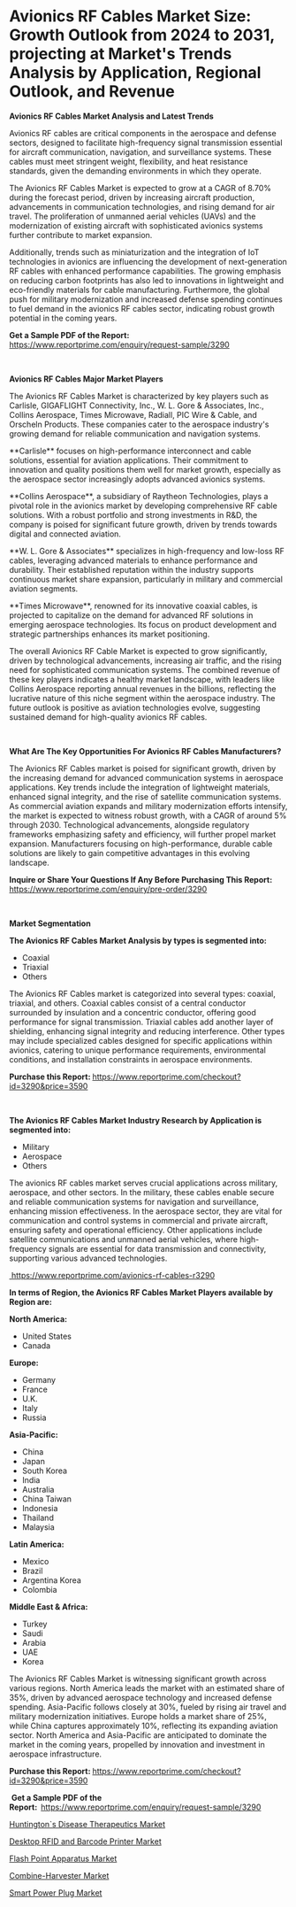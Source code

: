 <p><h1>Avionics RF Cables Market Size: Growth Outlook from 2024 to 2031, projecting at Market's Trends Analysis by Application, Regional Outlook, and Revenue</h1></p><p><strong>Avionics RF Cables Market Analysis and Latest Trends</strong></p>
<p><p>Avionics RF cables are critical components in the aerospace and defense sectors, designed to facilitate high-frequency signal transmission essential for aircraft communication, navigation, and surveillance systems. These cables must meet stringent weight, flexibility, and heat resistance standards, given the demanding environments in which they operate.</p><p>The Avionics RF Cables Market is expected to grow at a CAGR of 8.70% during the forecast period, driven by increasing aircraft production, advancements in communication technologies, and rising demand for air travel. The proliferation of unmanned aerial vehicles (UAVs) and the modernization of existing aircraft with sophisticated avionics systems further contribute to market expansion. </p><p>Additionally, trends such as miniaturization and the integration of IoT technologies in avionics are influencing the development of next-generation RF cables with enhanced performance capabilities. The growing emphasis on reducing carbon footprints has also led to innovations in lightweight and eco-friendly materials for cable manufacturing. Furthermore, the global push for military modernization and increased defense spending continues to fuel demand in the avionics RF cables sector, indicating robust growth potential in the coming years.</p></p>
<p><strong>Get a Sample PDF of the Report:&nbsp;</strong> <a href="https://www.reportprime.com/enquiry/request-sample/3290">https://www.reportprime.com/enquiry/request-sample/3290</a></p>
<p>&nbsp;</p>
<p><strong>Avionics RF Cables Major Market Players</strong></p>
<p><p>The Avionics RF Cables Market is characterized by key players such as Carlisle, GIGAFLIGHT Connectivity, Inc., W. L. Gore & Associates, Inc., Collins Aerospace, Times Microwave, Radiall, PIC Wire & Cable, and Orscheln Products. These companies cater to the aerospace industry's growing demand for reliable communication and navigation systems.</p><p>**Carlisle** focuses on high-performance interconnect and cable solutions, essential for aviation applications. Their commitment to innovation and quality positions them well for market growth, especially as the aerospace sector increasingly adopts advanced avionics systems. </p><p>**Collins Aerospace**, a subsidiary of Raytheon Technologies, plays a pivotal role in the avionics market by developing comprehensive RF cable solutions. With a robust portfolio and strong investments in R&D, the company is poised for significant future growth, driven by trends towards digital and connected aviation.</p><p>**W. L. Gore & Associates** specializes in high-frequency and low-loss RF cables, leveraging advanced materials to enhance performance and durability. Their established reputation within the industry supports continuous market share expansion, particularly in military and commercial aviation segments.</p><p>**Times Microwave**, renowned for its innovative coaxial cables, is projected to capitalize on the demand for advanced RF solutions in emerging aerospace technologies. Its focus on product development and strategic partnerships enhances its market positioning.</p><p>The overall Avionics RF Cable Market is expected to grow significantly, driven by technological advancements, increasing air traffic, and the rising need for sophisticated communication systems. The combined revenue of these key players indicates a healthy market landscape, with leaders like Collins Aerospace reporting annual revenues in the billions, reflecting the lucrative nature of this niche segment within the aerospace industry. The future outlook is positive as aviation technologies evolve, suggesting sustained demand for high-quality avionics RF cables.</p></p>
<p>&nbsp;</p>
<p><strong>What Are The Key Opportunities For Avionics RF Cables Manufacturers?</strong></p>
<p><p>The Avionics RF Cables market is poised for significant growth, driven by the increasing demand for advanced communication systems in aerospace applications. Key trends include the integration of lightweight materials, enhanced signal integrity, and the rise of satellite communication systems. As commercial aviation expands and military modernization efforts intensify, the market is expected to witness robust growth, with a CAGR of around 5% through 2030. Technological advancements, alongside regulatory frameworks emphasizing safety and efficiency, will further propel market expansion. Manufacturers focusing on high-performance, durable cable solutions are likely to gain competitive advantages in this evolving landscape.</p></p>
<p><strong>Inquire or Share Your Questions If Any Before Purchasing This Report:</strong> <a href="https://www.reportprime.com/enquiry/pre-order/3290">https://www.reportprime.com/enquiry/pre-order/3290</a></p>
<p>&nbsp;</p>
<p><strong>Market Segmentation</strong></p>
<p><strong>The Avionics RF Cables Market Analysis by types is segmented into:</strong></p>
<p><ul><li>Coaxial</li><li>Triaxial</li><li>Others</li></ul></p>
<p><p>The Avionics RF Cables market is categorized into several types: coaxial, triaxial, and others. Coaxial cables consist of a central conductor surrounded by insulation and a concentric conductor, offering good performance for signal transmission. Triaxial cables add another layer of shielding, enhancing signal integrity and reducing interference. Other types may include specialized cables designed for specific applications within avionics, catering to unique performance requirements, environmental conditions, and installation constraints in aerospace environments.</p></p>
<p><strong>Purchase this Report:&nbsp;</strong><a href="https://www.reportprime.com/checkout?id=3290&price=3590">https://www.reportprime.com/checkout?id=3290&price=3590</a></p>
<p>&nbsp;</p>
<p><strong>The Avionics RF Cables Market Industry Research by Application is segmented into:</strong></p>
<p><ul><li>Military</li><li>Aerospace</li><li>Others</li></ul></p>
<p><p>The avionics RF cables market serves crucial applications across military, aerospace, and other sectors. In the military, these cables enable secure and reliable communication systems for navigation and surveillance, enhancing mission effectiveness. In the aerospace sector, they are vital for communication and control systems in commercial and private aircraft, ensuring safety and operational efficiency. Other applications include satellite communications and unmanned aerial vehicles, where high-frequency signals are essential for data transmission and connectivity, supporting various advanced technologies.</p></p>
<p><a href="https://www.reportprime.com/avionics-rf-cables-r3290">&nbsp;https://www.reportprime.com/avionics-rf-cables-r3290</a></p>
<p><strong>In terms of Region, the Avionics RF Cables Market Players available by Region are:</strong></p>
<p>
    <p> <strong> North America: </strong>
        <ul>
            <li>United States</li>
            <li>Canada</li>
        </ul>
        </p> 
    <p> <strong> Europe: </strong>
        <ul>
            <li>Germany</li>
            <li>France</li>
            <li>U.K.</li>
            <li>Italy</li>
            <li>Russia</li>
        </ul>
        </p> 
    <p> <strong> Asia-Pacific: </strong>
        <ul>
            <li>China</li>
            <li>Japan</li>
            <li>South Korea</li>
            <li>India</li>
            <li>Australia</li>
            <li>China Taiwan</li>
            <li>Indonesia</li>
            <li>Thailand</li>
            <li>Malaysia</li>
        </ul>
        </p> 
    <p> <strong> Latin America: </strong>
        <ul>
            <li>Mexico</li>
            <li>Brazil</li>
            <li>Argentina Korea</li>
            <li>Colombia</li>
        </ul>
        </p> 
    <p> <strong> Middle East & Africa: </strong>
        <ul>
            <li>Turkey</li>
            <li>Saudi</li>
            <li>Arabia</li>
            <li>UAE</li>
            <li>Korea</li>
        </ul>
    </p>
    </p>
<p><p>The Avionics RF Cables Market is witnessing significant growth across various regions. North America leads the market with an estimated share of 35%, driven by advanced aerospace technology and increased defense spending. Asia-Pacific follows closely at 30%, fueled by rising air travel and military modernization initiatives. Europe holds a market share of 25%, while China captures approximately 10%, reflecting its expanding aviation sector. North America and Asia-Pacific are anticipated to dominate the market in the coming years, propelled by innovation and investment in aerospace infrastructure.</p></p>
<p><strong>Purchase this Report: </strong><a href="https://www.reportprime.com/checkout?id=3290&price=3590">https://www.reportprime.com/checkout?id=3290&price=3590</a></p>
<p>&nbsp;<strong>Get a Sample PDF of the Report:&nbsp;&nbsp;</strong><a href="https://www.reportprime.com/enquiry/request-sample/3290">https://www.reportprime.com/enquiry/request-sample/3290</a></p>
<p><strong></strong></p>
<p><p><a href="https://issuu.com/reportprime-2/docs/huntingtons-disease-therapeutics-ma_ff1eb3f3b4a45c">Huntington`s Disease Therapeutics Market</a></p><p><a href="https://github.com/ChiragRP21/Market-Research-Report-List-6/blob/main/desktop-rfid-and-barcode-printer-market.md">Desktop RFID and Barcode Printer Market</a></p><p><a href="https://www.linkedin.com/pulse/unlocking-growth-potential-market-strategic-analysis-flash-point-pxixc?trackingId=imC3jAt%2FTImoTedKCitLYA%3D%3D">Flash Point Apparatus Market</a></p><p><a href="https://issuu.com/reportprime-2/docs/combine-harvester-market-size-2030._7efa913534ef6b">Combine-Harvester Market</a></p><p><a href="https://www.linkedin.com/pulse/smart-power-plug-market-industry-landscape-growth-trajectories-ggxic?trackingId=K6dHxkDrRb2wGe1FcDAoHw%3D%3D">Smart Power Plug Market</a></p></p>